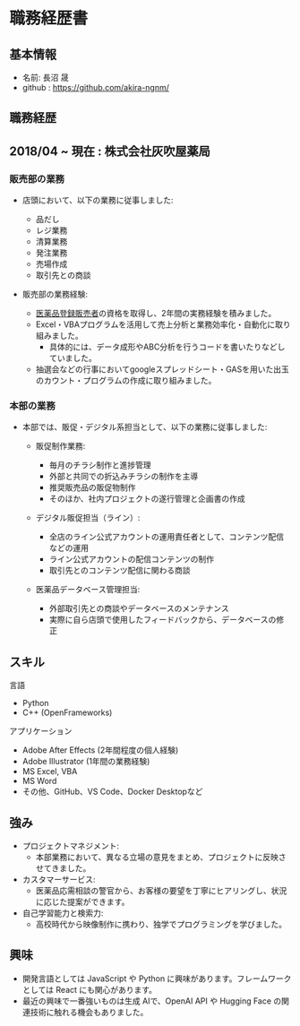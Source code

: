 # 職務経歴書

## 基本情報
- 名前: 長沼 晟
- github : https://github.com/akira-ngnm/
## 職務経歴
## 2018/04 ~ 現在 : 株式会社灰吹屋薬局

### 販売部の業務
- 店頭において、以下の業務に従事しました:
    - 品だし
    - レジ業務
    - 清算業務
    - 発注業務
    - 売場作成
    - 取引先との商談

- 販売部の業務経験:
    - [医薬品登録販売者](https://zenyaku.or.jp/aiming)の資格を取得し、2年間の実務経験を積みました。
    - Excel・VBAプログラムを活用して売上分析と業務効率化・自動化に取り組みました。
      -  具体的には、データ成形やABC分析を行うコードを書いたりなどしていました。
    -  抽選会などの行事においてgoogleスプレッドシート・GASを用いた出玉のカウント・プログラムの作成に取り組みました。

### 本部の業務
- 本部では、販促・デジタル系担当として、以下の業務に従事しました:
    - 販促制作業務:
        - 毎月のチラシ制作と進捗管理
        - 外部と共同での折込みチラシの制作を主導
        - 推奨販売品の販促物制作
        - そのほか、社内プロジェクトの遂行管理と企画書の作成

    - デジタル販促担当（ライン）:
        - 全店のライン公式アカウントの運用責任者として、コンテンツ配信などの運用
        - ライン公式アカウントの配信コンテンツの制作
        - 取引先とのコンテンツ配信に関わる商談

    - 医薬品データベース管理担当:
        - 外部取引先との商談やデータベースのメンテナンス
        - 実際に自ら店頭で使用したフィードバックから、データベースの修正

## スキル

言語
- Python
- C++ (OpenFrameworks)

アプリケーション
- Adobe After Effects (2年間程度の個人経験)
- Adobe Illustrator (1年間の業務経験)
- MS Excel, VBA
- MS Word
- その他、GitHub、VS Code、Docker Desktopなど

## 強み

- プロジェクトマネジメント:
    - 本部業務において、異なる立場の意見をまとめ、プロジェクトに反映させてきました。
- カスタマーサービス:
    - 医薬品応需相談の警官から、お客様の要望を丁寧にヒアリングし、状況に応じた提案ができます。
- 自己学習能力と検索力:
    - 高校時代から映像制作に携わり、独学でプログラミングを学びました。

## 興味

- 開発言語としては JavaScript や Python に興味があります。フレームワークとしては React にも関心があります。
- 最近の興味で一番強いものは生成 AIで、OpenAI API や Hugging Face の関連技術に触れる機会もありました。
